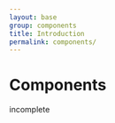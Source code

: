 ```yaml
---
layout: base
group: components
title: Introduction
permalink: components/
---
```


# Components

<div class="m-t-4 m--pos-tr m--m-4 m--m-t-10">
    <p class="badge badge--negative">incomplete</p>
</div>